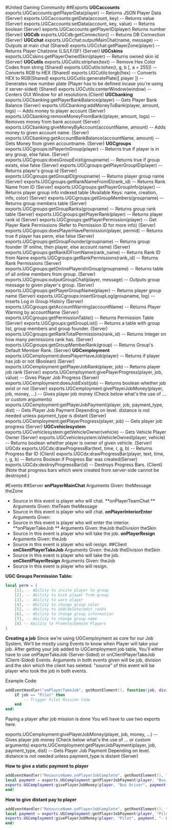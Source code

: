 #United Gaming Community
##Exports
**UGCaccounts**
exports.UGCaccounts:getPlayerData(player) -- Returns JSON Player Data (Server)
exports.UGCaccounts:getData(account, key) -- Returns value (Server)
exports.UGCaccounts:setData(account, key, value) -- Returns boolean (Server)
exports.UGCaccounts:getPlayerID(player) Returns number (Server)
**UGCdb**
exports.UGCdb:getConnection() -- Returns DB Connection (Server)
**UGCchat**
exports.UGCchat:outputMainChat(name, message) -- Outputs at main chat (Shared)
exports.UGCchat:getPlayerZone(player) -- Returns Player Chatzone (LS/LF/SF) (Server)
**UGCskins**
exports.UGCskins:getPlayerOwnedSkin(player) -- Returns owned skin id (Server)
**UGCutils**
exports.UGCutils:striphex(text) --  Remove Hex Color Codes from string (Shared)
exports.UGCutils:tohex(r, g, b [, a = 255]) --  Converts RGB to HEX (Shared)
exports.UGCutils:torgb(hex) --  Converts HEX to RGB(Shared)
exports.UGCutils:generatePlate([ player ]) -- Generates new number plate (Player has to be defined incase you're using it server-sided) (Shared)
exports.UGCutils:centerWindow(window) -- Centers GUI Window for all resolutions.(Client)
**UGCbanking**
exports.UGCbanking:getPlayerBankBalance(player) -- Gets Player Bank Balance (Server)
exports.UGCbanking:addMoneyToBank(player, amount, logs) -- Adds money to player account (Server)
exports.UGCbanking:removeMoneyFromBank((player, amount, logs) -- Removes money from bank account (Server)
exports.UGCbanking:giveMoneyByAccount(accountName, amount) -- Adds money to given account name. (Server)
exports.UGCbanking:getAccountBankBalance(accountName, amount) -- Gets Money from given accountname. (Server)
**UGCgroups**
exports.UGCgroups:isPlayerInGroup(player) -- Returns true if player is in any group, else false. (Server)
exports.UGCgroups:doesGroupExist(groupname) -- Returns true if group exists, else  false (Server)
exports.UGCgroups:getPlayerGroupID(player) -- Returns player's group id (Server)
exports.UGCgroups:getGroupID(groupname) -- Returns player group name (Server)
exports.UGCgroups:getRankNameFromID(rank_id) -- Returns Rank Name from ID (Server)
exports.UGCgroups:getPlayerGroupInfo(player) -- Returns player group info indexed table (Available Keys: name, creation, info, color) (Server)
exports.UGCgroups:getGroupMembers(groupname) -- Returns group members table (Server)
exports.UGCgroups:getGroupRanks(groupname) -- Returns group rank table (Server)
exports.UGCgroups:getPlayerRank(player) -- Returns player rank id (Server)
exports.UGCgroups:getPlayerPermission(player) -- Get Player Rank Permissions (Refer to Permission ID for more info) (Server)
exports.UGCgroups:doesPlayerHavePermission(player, permid) -- Returns true if player has perm, else false (Server)
exports.UGCgroups:getGroupFounder(groupname) -- Returns group founder (If online, then player, else account name) (Server)
exports.UGCgroups:getRankIDFromName(rank_name) -- Returns Rank ID from Name
exports.UGCgroups:getRankPermissions(rank_id) -- Returns Rank Permissions (Server)
exports.UGCgroups:getOnlinePlayersInGroup(groupname) -- Returns table of all online members from group. (Server)
exports.UGCgroups:outputGroupChat(player, message) -- Outputs group message to given player's group. (Server)
exports.UGCgroups:getPlayerGroupName(player) -- Returns player group name (Server)
exports.UGCgroups:insertGroupLog(groupname, log) -- Inserts Log in Group History (Server)
exports.UGCgroups:getAccountWarning(accountName) -- Returns Player Warning by accountName (Server)
exports.UGCgroups:getPermissionTable() -- Returns Permission Table (Server)
exports.UGCgroups:getGroupList() -- Returns a table with group list, group members and group founder. (Server)
exports.UGCgroups:getRankTotalPermissions(rank_id) -- Returns Integer on how many permissions rank has. (Server)
exports.UGCgroups:getGroupMemberRank(group) -- Returns Group's Default Member Rank. (Server)
**UGCemployment**
exports.UGCemployment:doesPlayerHaveJob(player) -- Returns if player has job or not (Boolean) (Server)
exports.UGCemployment:getPlayerJobRank(player, job) -- Returns player job rank (Server)
exports.UGCemployment:givePlayerProgress(player, job, value) -- Gives Player Job Progress (Server)
exports.UGCemployment:doesJobExist(job) -- Returns boolean whether job exist or not (Server)
exports.UGCemployment:givePlayerJobMoney(player, job, money, ...) -- Gives player job money (Check below what's the use of ... or custom arguments)
exports.UGCemployment:getPlayerJobPayment(player, job, payment_type, dist) -- Gets Player Job Payment Depending on level. distance is not needed unless payment_type is distant (Server)
exports.UGCemployment:getPlayerProgress(player, job) -- Gets player job progress (Server)
**UGCvehiclesystem**
exports.UGCvehiclesystem:getVehicleOwner(vehicle) -- Gets Vehicle Player Owner (Server)
exports.UGCvehiclesystem:isVehicleOwned(player, vehicle) -- Returns boolean whether player is owner of given vehicle. (Server)
UGCdx
exports.UGCdx:drawProgressBar(text, time, r, g, b) -- Returns Progress Bar ID (Client)
exports.UGCdx:drawProgressBar(player, text, time, r, g, b) -- Returns Boolean if Progress Bar was created(Server)
exports.UGCdx:destroyProgressBar(id) -- Destroys Progress Bars. (Client)
(Note that progress bars which were created from server-side cannot be destroyed.)


#Events
##Server
**onPlayerMainChat**
Arguments Given:
theMessage
theZone
- Source in this event is player who will chat.
**onPlayerTeamChat **
Arguments Given:
theTeam
theMessage
- Source in this event is player who will chat.
**onPlayerInteriorEnter**
Arguments Given:
- Source in this event is player who will enter the interior.
**onPlayerTakeJob **
Arguments Given:
theJob
theDivision
theSkin
- Source in this event is player who will take the job.
**onPlayerResign**
Arguments Given:
theJob
- Source in this event is player who will resign.
##Client
**onClientPlayerTakeJob**
Arguments Given:
theJob
theDivision
theSkin
- Source in this event is player who will take the job.
**onClientPlayerResign**
Arguments Given:
theJob
- Source in this event is player who will resign.

**UGC Groups Permission Table:**
```lua
local perm = {
	[1], -- Ability to invite player to group
	[2], -- Ability to kick player from group
	[3], -- Ability to warn player
	[4], -- Ability to change group color
	[5], -- Ability to add/delete/edit ranks
	[6], -- Ability to change group information
	[7], -- Ability to change group name
	[8] -- Ability to Promote/Demote Players
}
```
**Creating a job**
Since we're using UGCemployment as core for our Job System, We'll be mostly using Events to know when Player will take your job. After getting your job added to UGCemployment job table, You'll either have to use onPlayerTakeJob (Server-Sided) or onClientPlayerTakeJob (Client-Sided) Events. Arguments in both events given will be job, division and the skin which the client has seleted. "source" of this event will be player who took the job in both events.

Example Code:
```lua
addEventHandler("onPlayerTakeJob", getRootElement(), function(job, division, skin)
	if job == "Pilot" then
		-- Trigger Pilot Mission Code
	end
end)
```
Paying a player after job mission is done
You will have to use two exports here.

exports.UGCemployment:givePlayerJobMoney(player, job, money, ...) -- Gives player job money (Check below what's the use of ... or custom arguments)
exports.UGCemployment:getPlayerJobPayment(player, job, payment_type, dist) -- Gets Player Job Payment Depending on level. distance is not needed unless payment_type is distant (Server)

**How to give a static payment to player**
```lua
addEventHandler("ResourceName.onPlayerJobComplete", getRootElement(), functon()
local payment = exports.UGCemployment:getPlayerJobPayment(player, "Bus Driver", "static")
exports.UGCemployment:givePlayerJobMoney(player, "Bus Driver", payment, "- Earned $" .. payment) -- Extra arguments will show the description on successful hud
end)
```
**How to give distant pay to player**
```lua
addEventHandler("ResourceName.onPlayerJobComplete", getRootElement(), functon()
local payment = exports.UGCemployment:getPlayerJobPayment(player, "Pilot", "distant", distance)
exports.UGCemployment:givePlayerJobMoney(player, "Pilot", payment, "- Earned $" .. payment) -- Extra arguments will show the description on successful hud
end)
```
